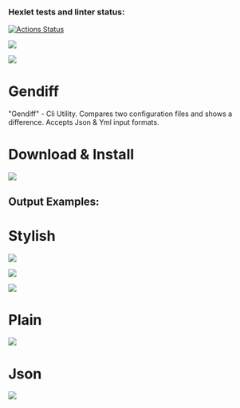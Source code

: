 ### Hexlet tests and linter status:
[![Actions Status](https://github.com/nightshiftmaster/frontend-project-lvl2/workflows/hexlet-check/badge.svg)](https://github.com/nightshiftmaster/frontend-project-lvl2/actions)

<a href="https://codeclimate.com/github/nightshiftmaster/frontend-project-lvl2/maintainability"><img src="https://api.codeclimate.com/v1/badges/7af9fedd8659f0e73a16/maintainability" /></a>

<a href="https://codeclimate.com/github/nightshiftmaster/frontend-project-lvl2/test_coverage"><img src="https://api.codeclimate.com/v1/badges/7af9fedd8659f0e73a16/test_coverage" /></a>


# Gendiff

"Gendiff" - Cli Utility. Compares two configuration files and shows a difference.
Accepts Json & Yml input formats.

# Download & Install

<a href="https://asciinema.org/a/qnBMBIzHVkcz1Em16gAxFbvTO" target="_blank"><img src="https://asciinema.org/a/qnBMBIzHVkcz1Em16gAxFbvTO.svg" /></a>


## Output Examples: 

# Stylish

<a href="https://asciinema.org/a/ZzijUaVWDaoRCes6laRmEqrkM" target="_blank"><img src="https://asciinema.org/a/ZzijUaVWDaoRCes6laRmEqrkM.svg" /></a>

<a href="https://asciinema.org/a/BY5fnR71DA63vpawJxQrGJyMN" target="_blank"><img src="https://asciinema.org/a/BY5fnR71DA63vpawJxQrGJyMN.svg" /></a>

<a href="https://asciinema.org/a/BKWhtOBwUFmPSyQWpiBtjd8zB" target="_blank"><img src="https://asciinema.org/a/BKWhtOBwUFmPSyQWpiBtjd8zB.svg" /></a>

# Plain

<a href="https://asciinema.org/a/CJ61K5Ioph4oXCriBaFgqaJgt" target="_blank"><img src="https://asciinema.org/a/CJ61K5Ioph4oXCriBaFgqaJgt.svg" /></a>

# Json

<a href="https://asciinema.org/a/ytMvu4KLb5CZhvnw4m9MeeEEc" target="_blank"><img src="https://asciinema.org/a/ytMvu4KLb5CZhvnw4m9MeeEEc.svg" /></a>

